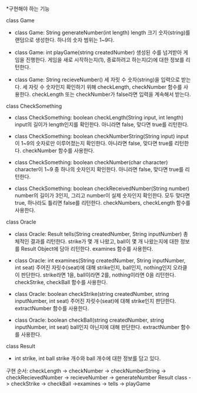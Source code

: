 *구현해야 하는 기능

class Game
- class Game: String generateNumber(int length)
length 크기 숫자(string)를 랜덤으로 생성한다. 하나의 숫자 범위는 1~9다.

- class Game: int playGame(string createdNumber)
생성된 수를 넘겨받아 게임을 진행한다. 게임을 새로 시작하는지(1), 종료하려고 하는지(2)에 대한 정보를 리턴한다.

- class Game: String recieveNumber()
세 자릿 수 숫자(string)을 입력으로 받는다. 세 자릿 수 숫자인지 확인하기 위해 checkLength, checkNumber 함수를 사용한다.
checkLength 또는 checkNumber가 false라면 입력을 계속해서 받는다.



class CheckSomething
- class CheckSomething: boolean checkLength(String input, int length)
input의 길이가 length인지를 확인한다. 아니라면 false, 맞다면 true를 리턴한다.

- class CheckSomething: boolean checkNumberString(String input)
input이 1~9의 숫자로만 이루어졌는지 확인한다. 아니라면 false, 맞다면 true를 리턴한다. checkNumber 함수를 사용한다.

- class CheckSomething: boolean checkNumber(char character)
character이 1~9 중 하나의 숫자인지 확인한다. 아니라면 false, 맞다면 true를 리턴한다.

- class CheckSomething: boolean checkReceivedNumber(String number)
number의 길이가 3인지, 그리고 number이 실제 숫자인지 확인한다. 모두 맞다면 true, 하나라도 틀리면 false를 리턴한다.
checkNumbers, checkLength 함수를 사용한다.



class Oracle
- class Oracle: Result tells(String createdNumber, String inputNumber)
총체적인 결과를 리턴한다. strike가 몇 개 나왔고, ball이 몇 개 나왔는지에 대한 정보를 Result Object에 담아 리턴한다.
examines 함수를 사용한다.

- class Oracle: int examines(String createdNumber, String inputNumber, int seat)
주어진 자릿수(seat)에 대해 strike인지, ball인지, nothing인지 오라클이 판단한다. strike라면 1을, ball이라면 2를, nothing이라면 0을 리턴한다.
checkStrike, checkBall 함수를 사용한다.

- class Oracle: boolean checkStrike(string createdNumber, string inputNumber, int seat)
주어진 자릿수(seat)에 대해 strike인지 판단한다. extractNumber 함수를 사용한다.

- class Oracle: boolean checkBall(string createdNumber, string inputNumber, int seat)
ball인지 아닌지에 대해 판단한다. extractNumber 함수를 사용한다.



class Result
- int strike, int ball
strike 개수와 ball 개수에 대한 정보를 담고 있다.


구현 순서:
checkLength -> checkNumber -> checkNumberString -> checkRecievedNumber -> recieveNumber -> generateNumber
    Result class  -> checkStrike -> checkBall ->examines -> tells -> playGame